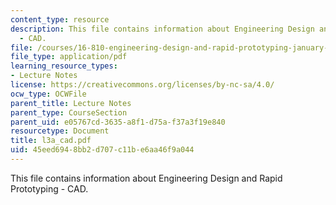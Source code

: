 ```yaml
---
content_type: resource
description: This file contains information about Engineering Design and Rapid Prototyping
  - CAD.
file: /courses/16-810-engineering-design-and-rapid-prototyping-january-iap-2007/45eed6948bb2d707c11be6aa46f9a044_l3a_cad.pdf
file_type: application/pdf
learning_resource_types:
- Lecture Notes
license: https://creativecommons.org/licenses/by-nc-sa/4.0/
ocw_type: OCWFile
parent_title: Lecture Notes
parent_type: CourseSection
parent_uid: e05767cd-3635-a8f1-d75a-f37a3f19e840
resourcetype: Document
title: l3a_cad.pdf
uid: 45eed694-8bb2-d707-c11b-e6aa46f9a044
---
```

This file contains information about Engineering Design and Rapid Prototyping - CAD.